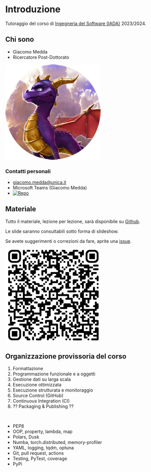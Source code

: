 # Introduzione

Tutoraggio del corso di [Ingegneria del Software (IADA)](https://unica.coursecatalogue.cineca.it/insegnamenti/2024/21412/2021/9999/11022) 2023/2024.

<!-- New section -->

## Chi sono

<div class="cols">

- Giacomo Medda
- Ricercatore Post-Dottorato

<img src="./img/Dragonsito-spyro.png" width="300px"/></img>

</div>

<!-- New subsection -->

### Contatti personali

<div class="cols">

- [giacomo.medda@unica.it](mailto:giacomo.medda@unica.it)
- Microsoft Teams (Giacomo Medda)
- [![Repo](https://badgen.net/badge/icon/jackmedda?icon=github&label&scale=3)](https://github.com/jackmedda)

</div>

<!-- New section -->

## Materiale

Tutto il materiale, lezione per lezione, sarà disponibile su [Github](https://github.com/jackmedda/Tutoraggio-Ingegneria-del-Software_IADA_).

Le slide saranno consultabili sotto forma di slideshow.

<!-- .element: class="fragment" -->

Se avete suggerimenti o correzioni da fare, aprite una [issue](https://github.com/jackmedda/Tutoraggio-Ingegneria-del-Software_IADA_/issues).

<div>

<img src="./img/github.png" width="300px"/></img>

</div>

<!-- New section -->

## Organizzazione provissoria del corso

<div class="cols">

1. Formattazione
2. Programmazione funzionale e a oggetti
3. Gestione dati su larga scala
4. Esecuzione ottimizzata
5. Esecuzione strutturata e monitoraggio
6. Source Control (GitHub)
7. Continuous Integration (CI)
8. ?? Packaging & Publishing ??

<br/>

- PEP8
- OOP, property, lambda, map
- Polars, Dusk
- Numba, torch.distributed, memory-profiler
- YAML, logging, tqdm, optuna
- Git, pull request, actions
- Testing, PyTest, coverage
- PyPi

</div>